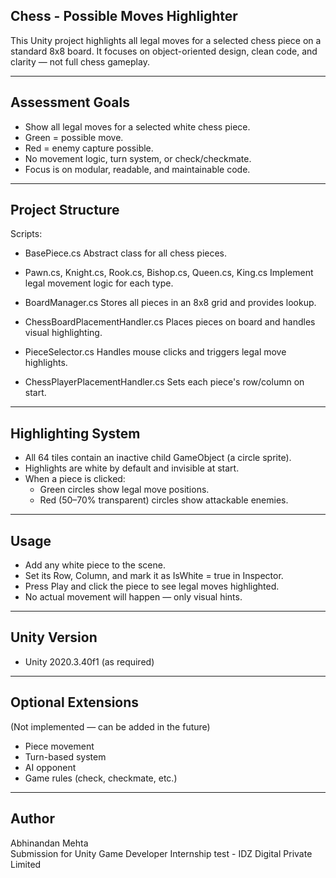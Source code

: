 Chess - Possible Moves Highlighter
----------------------------------

This Unity project highlights all legal moves for a selected chess piece on a standard 8x8 board. It focuses on object-oriented design, clean code, and clarity — not full chess gameplay.

----------------------------------
Assessment Goals
----------------------------------
- Show all legal moves for a selected white chess piece.
- Green = possible move.
- Red = enemy capture possible.
- No movement logic, turn system, or check/checkmate.
- Focus is on modular, readable, and maintainable code.

----------------------------------
Project Structure
----------------------------------

Scripts:
- BasePiece.cs
  Abstract class for all chess pieces.

- Pawn.cs, Knight.cs, Rook.cs, Bishop.cs, Queen.cs, King.cs
  Implement legal movement logic for each type.

- BoardManager.cs
  Stores all pieces in an 8x8 grid and provides lookup.

- ChessBoardPlacementHandler.cs
  Places pieces on board and handles visual highlighting.

- PieceSelector.cs
  Handles mouse clicks and triggers legal move highlights.

- ChessPlayerPlacementHandler.cs
  Sets each piece's row/column on start.

----------------------------------
Highlighting System
----------------------------------
- All 64 tiles contain an inactive child GameObject (a circle sprite).
- Highlights are white by default and invisible at start.
- When a piece is clicked:
  - Green circles show legal move positions.
  - Red (50–70% transparent) circles show attackable enemies.

----------------------------------
Usage
----------------------------------
- Add any white piece to the scene.
- Set its Row, Column, and mark it as IsWhite = true in Inspector.
- Press Play and click the piece to see legal moves highlighted.
- No actual movement will happen — only visual hints.

----------------------------------
Unity Version
----------------------------------
- Unity 2020.3.40f1 (as required)

----------------------------------
Optional Extensions
----------------------------------
(Not implemented — can be added in the future)
- Piece movement
- Turn-based system
- AI opponent
- Game rules (check, checkmate, etc.)

----------------------------------
Author
----------------------------------
Abhinandan Mehta  
Submission for Unity Game Developer Internship test - IDZ Digital Private Limited